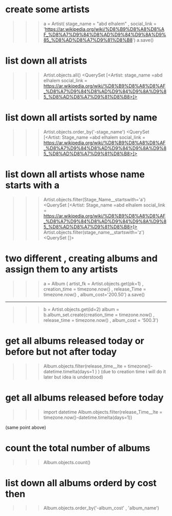 # create some artists


>>> a = Artist( stage_name = "abd elhalem" , social_link = 'https://ar.wikipedia.org/wiki/%D8%B9%D8%A8%D8%AF_%D8%A7%D9%84%D8%AD%D9%84%D9%8A%D9%85_%D8%AD%D8%A7%D9%81%D8%B8')
>>> a.save()

# list down all atrists

>>> Artist.objects.all()
<QuerySet [<Artist: stage_name =abd elhalem social_link = https://ar.wikipedia.org/wiki/%D8%B9%D8%A8%D8%AF_%D8%A7%D9%84%D8%AD%D9%84%D9%8A%D9%85_%D8%AD%D8%A7%D9%81%D8%B8>]>

# list down all artists sorted by name

>>> Artist.objects.order_by('-stage_name')
<QuerySet [<Artist: Stage_name =abd elhalem social_link = https://ar.wikipedia.org/wiki/%D8%B9%D8%A8%D8%AF_%D8%A7%D9%84%D8%AD%D9%84%D9%8A%D9%85_%D8%AD%D8%A7%D9%81%D8%B8>]>

# list down all artists whose name starts with a 

>>> Artist.objects.filter(Stage_Name__startswith='a')
<QuerySet [<Artist: Stage_name =abd elhalem social_link = https://ar.wikipedia.org/wiki/%D8%B9%D8%A8%D8%AF_%D8%A7%D9%84%D8%AD%D9%84%D9%8A%D9%85_%D8%AD%D8%A7%D9%81%D8%B8>]>
>>> Artist.objects.filter(stage_name__startswith='z')
<QuerySet []>

# two different , creating albums and assign them to any artists

>>> a = Album ( artist_fk = Artist.objects.get(pk=1) , creation_time = timezone.now() , release_Time = timezone.now() , album_cost='200.50')
>>> a.save()
-------------------------------

>>> b = Artist.objects.get(id=2)
>>> album = b.album_set.create(creation_time = timezone.now() , release_time = timezone.now() , album_cost = '500.3')


# get all albums released today or before but not after today

>>>  Album.objects.filter(release_time__lte = timezone()-datetime.timelta(days=1 ) )
(due to creation time i will do it later but idea is understood)

# get all albums released before today

>>> import datetime
>>> Album.objects.filter(release_Time__lte = timezone.now()-datetime.timelta(days=1))

(same point above)

# count the total number of albums

>>> Album.objects.count()

# list down all albums orderd by cost then 

>>> Album.objects.order_by('-album_cost' , 'album_name')


